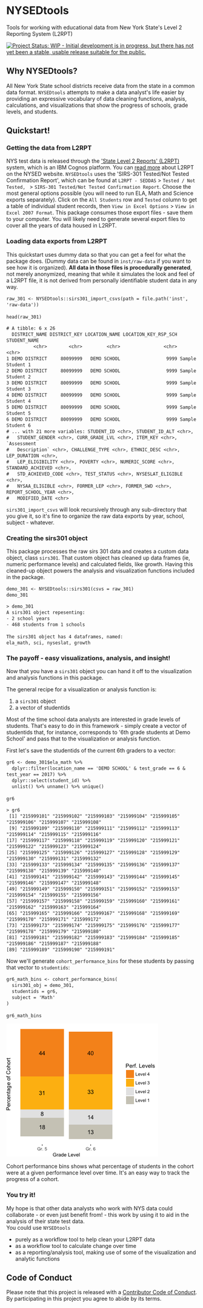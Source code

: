 # NYSEDtools
Tools for working with educational data from New York State's Level 2 Reporting System (L2RPT)

[![Project Status: WIP - Initial development is in progress, but there has not yet been a stable, usable release suitable for the public.](http://www.repostatus.org/badges/latest/wip.svg)](http://www.repostatus.org/#wip)

## Why NYSEDtools?
All New York State school districts receive data from the state in a common data format.  `NYSEDtools` attempts to make a data analyst's life easier by providing an expressive vocabulary of data cleaning functions, analysis, calculations, and visualizations that show the progress of schools, grade levels, and students.

## Quickstart!

### Getting the data from L2RPT
NYS test data is released through the <a href="https://reports.nycenet.edu/statel2rptreports/">'State Level 2 Reports' (L2RPT)</a> system, which is an IBM Cognos platform.  You can <a href="http://www.p12.nysed.gov/irs/level2reports/home.html">read more</a> about L2RPT on the NYSED website.
`NYSEDtools` uses the 'SIRS-301 Tested/Not Tested Confirmation Report', which can be found at `L2RPT - SEDDAS` > `Tested / Not Tested,
` > `SIRS-301 Tested/Not Tested Confirmation Report`.
Choose the most general options possible (you will need to run ELA, Math and Science exports separately).
Click on the `All Students` row and `Tested` column to get a table of individual student records, then `View in Excel Options` > `View in Excel 2007 Format`.  This package consumes those export files - save them to your computer.  You will likely need to generate several export files to cover all the years of data housed in L2RPT.

### Loading data exports from L2RPT
This quickstart uses dummy data so that you can get a feel for what the package does.  (Dummy data can be found in `inst/raw-data` if you want to see how it is organized).  **All data in those files is procedurally generated**, not merely anonymized, meaning that while it simulates the look and feel of a L2RPT file, it is not derived from personally identifiable student data in any way.

```{r}
raw_301 <- NYSEDtools::sirs301_import_csvs(path = file.path('inst', 'raw-data'))

head(raw_301)
```

```
# A tibble: 6 x 26
  DISTRICT_NAME DISTRICT_KEY LOCATION_NAME LOCATION_KEY_RSP_SCH     STUDENT_NAME
          <chr>        <chr>         <chr>                <chr>            <chr>
1 DEMO DISTRICT     80099999   DEMO SCHOOL                 9999 Sample Student 1
2 DEMO DISTRICT     80099999   DEMO SCHOOL                 9999 Sample Student 2
3 DEMO DISTRICT     80099999   DEMO SCHOOL                 9999 Sample Student 3
4 DEMO DISTRICT     80099999   DEMO SCHOOL                 9999 Sample Student 4
5 DEMO DISTRICT     80099999   DEMO SCHOOL                 9999 Sample Student 5
6 DEMO DISTRICT     80099999   DEMO SCHOOL                 9999 Sample Student 6
# ... with 21 more variables: STUDENT_ID <chr>, STUDENT_ID_ALT <chr>,
#   STUDENT_GENDER <chr>, CURR_GRADE_LVL <chr>, ITEM_KEY <chr>, `Assessment
#   Description` <chr>, CHALLENGE_TYPE <chr>, ETHNIC_DESC <chr>, LEP_DURATION <chr>,
#   LEP_ELIGIBILITY <chr>, POVERTY <chr>, NUMERIC_SCORE <chr>, STANDARD_ACHIEVED <chr>,
#   STD_ACHIEVED_CODE <chr>, TEST_STATUS <chr>, NYSESLAT_ELIGIBLE <chr>,
#   NYSAA_ELIGIBLE <chr>, FORMER_LEP <chr>, FORMER_SWD <chr>, REPORT_SCHOOL_YEAR <chr>,
#   MODIFIED_DATE <chr>
```

`sirs301_import_csvs` will look recursively through any sub-directory that you give it, so it's fine to organize the raw data exports by year, school, subject - whatever.

### Creating the sirs301 object

This package processes the raw sirs 301 data and creates a custom data object, class `sirs301`.  That custom object has cleaned up data frames (ie, numeric performance levels) and calculated fields, like growth.  Having this cleaned-up object powers the analysis and visualization functions included in the package.

```{r}
demo_301 <- NYSEDtools::sirs301(csvs = raw_301)
demo_301
```

```
> demo_301
A sirs301 object repesenting:
- 2 school years
- 468 students from 1 schools

The sirs301 object has 4 dataframes, named:
ela_math, sci, nyseslat, growth
```

### The payoff - easy visualizations, analysis, and insight!

Now that you have a `sirs301` object you can hand it off to the visualization and analysis functions in this package. 

The general recipe for a visualization or analysis function is:

1. a `sirs301` object
2. a vector of studentids

Most of the time school data analysts are interested in grade levels of students.  That's easy to do in this framework - simply create a vector of studentids that, for instance, corresponds to '6th grade students at Demo School' and pass that to the visualization or analysis function.

First let's save the studentids of the current 6th graders to a vector:
```{r}
gr6 <- demo_301$ela_math %>% 
  dplyr::filter(location_name == 'DEMO SCHOOL' & test_grade == 6 & test_year == 2017) %>%
  dplyr::select(student_id) %>%
  unlist() %>% unname() %>% unique()

gr6
```

```
> gr6
 [1] "215999101" "215999102" "215999103" "215999104" "215999105" "215999106" "215999107" "215999108"
 [9] "215999109" "215999110" "215999111" "215999112" "215999113" "215999114" "215999115" "215999116"
[17] "215999117" "215999118" "215999119" "215999120" "215999121" "215999122" "215999123" "215999124"
[25] "215999125" "215999126" "215999127" "215999128" "215999129" "215999130" "215999131" "215999132"
[33] "215999133" "215999134" "215999135" "215999136" "215999137" "215999138" "215999139" "215999140"
[41] "215999141" "215999142" "215999143" "215999144" "215999145" "215999146" "215999147" "215999148"
[49] "215999149" "215999150" "215999151" "215999152" "215999153" "215999154" "215999155" "215999156"
[57] "215999157" "215999158" "215999159" "215999160" "215999161" "215999162" "215999163" "215999164"
[65] "215999165" "215999166" "215999167" "215999168" "215999169" "215999170" "215999171" "215999172"
[73] "215999173" "215999174" "215999175" "215999176" "215999177" "215999178" "215999179" "215999180"
[81] "215999181" "215999182" "215999183" "215999184" "215999185" "215999186" "215999187" "215999188"
[89] "215999189" "215999190" "215999191"
```

Now we'll generate `cohort_performance_bins` for these students by passing that vector to `studentids`:

```{r}
gr6_math_bins <- cohort_performance_bins(
  sirs301_obj = demo_301,
  studentids = gr6,
  subject = 'Math'
)

gr6_math_bins
```

<img src="https://raw.githubusercontent.com/almartin82/NYSEDtools/master/inst/images/gr6_math_bins.png" /> 

Cohort performance bins shows what percentage of students in the cohort were at a given performance level over time.  It's an easy way to track the progress of a cohort.

### You try it!

My hope is that other data analysts who work with NYS data could collaborate - or even just benefit from! - this work by using it to aid in the analysis of their state test data.  
You could use `NYSEDtools`

 * purely as a workflow tool to help clean your L2RPT data 
 * as a workflow tool to calculate change over time
 * as a reporting/analysis tool, making use of some of the visualization and analytic functions

## Code of Conduct
Please note that this project is released with a [Contributor Code of Conduct](CONDUCT.md). By participating in this project you agree to abide by its terms.

